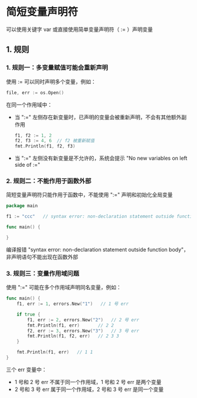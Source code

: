 # 简短变量声明符

可以使用关键字 var 或直接使用简单变量声明符（ := ）声明变量

## 1. 规则

### 1. 规则一：多变量赋值可能会重新声明

使用 := 可以同时声明多个变量，例如：

```go
file, err := os.Open()
```

在同一个作用域中：

- 当 ":=" 左侧存在新变量时，已声明的变量会被重新声明，不会有其他额外副作用

  ```go
  f1, f2 := 1, 2
  f2, f3 := 4, 6  // f2 被重新赋值
  fmt.Println(f1, f2, f3)
  ```

- 当 ":=" 左侧没有新变量是不允许的，系统会提示 "No new variables on left side of :="

### 2. 规则二：不能作用于函数外部

简短变量声明符只能作用于函数中，不能使用 ":=" 声明和初始化全局变量

```go
package main

f1 := "ccc"   // syntax error: non-declaration statement outside function body

func main() {

}
```

编译报错 "syntax error: non-declaration statement outside function body"，非声明语句不能出现在函数外部

### 3. 规则三：变量作用域问题

使用 ":=" 可能在多个作用域声明同名变量，例如：

```go
func main() {
    f1, err := 1, errors.New("1")   // 1 号 err

    if true {
        f1, err := 2, errors.New("2")   // 2 号 err
        fmt.Println(f1, err)       // 2 2
        f2, err := 3, errors.New("3")   // 3 号 err
        fmt.Println(f1, f2, err)   // 2 3 3
    }

    fmt.Println(f1, err)   // 1 1
}
```

三个 err 变量中：

- 1 号和 2 号 err 不属于同一个作用域，1 号和 2 号 err 是两个变量
- 2 号和 3 号 err 属于同一个作用域，2 号和 3 号 err 是同一个变量
